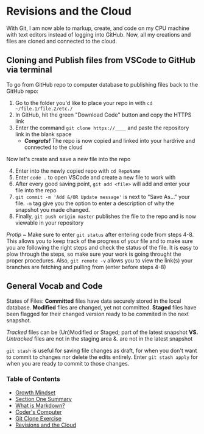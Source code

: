 # Revisions and the Cloud
With Git, I am now able to markup, create, and code on my CPU machine with text editors instead of logging into GitHub. Now, all my creations and files are cloned and connected to the cloud. 
## Cloning and Publish files from VSCode to GitHub via terminal
To go from GitHub repo to computer database to publishing files back to the GitHub repo:
1. Go to the folder you'd like to place your repo in with `cd ~/file.1/file.2/etc./`
2. In GitHub, hit the green "Download Code" button and copy the HTTPS link
3. Enter the command `git clone https://____` and paste the repository link in the blank space 
   - ***Congrats!*** The repo is now copied and linked into your hardrive and connected to the cloud

Now let's create and save a new file into the repo

4. Enter into the newly copied repo with `cd RepoName`
5. Enter `code .` to open VSCode and create a new file to work with
6. After every good saving point, `git add <file>` will add and enter your file into the repo
7. `git commit -m 'Add &/OR Update message'` is next to "Save As..." your file. `-m` tag give you the option to enter a description of why the snapshot you made changed.
8. Finally, `git push origin master` publishes the file to the repo and is now viewable in your repository

*Protip* ~ Make sure to enter `git status` after entering code from steps 4-8. This allows you to keep track of the progress of your file and to make sure you are following the right steps and check the status of the file. It is easy to plow through the steps, so make sure your work is going throught the proper procedures. Also, `git remote -v` allows you to view the link(s) your branches are fetching and pulling from (enter before steps 4-8)

## General Vocab and Code
States of Files:
**Committed** files have data securely stored in the local database. **Modified** files are changed, yet not committed. **Staged** files have been flagged for their changed version ready to be commited in the next snapshot.

*Tracked* files can be (Un)Modified or Staged; part of the latest snapshot **VS.** *Untracked* files are not in the staging area &. are not in the latest snapshot

`git stash` is useful for saving file changes as draft, for when you don't want to commit to changes nor delete the edits entirely. Enter `git stash apply` for when you are ready to commit to those changes.

### Table of Contents
- [Growth Mindset](/GrowthMindset.md)
- [Section One Summary](/SectionOne.md)
- [What is Markdown?](/LEARNING_MARKDOWN.md)
- [Coder's Computer](CODERS_COMPUTER.md)
- [Git Clone Exercise](GIT_CLONE.md)
- [Revisions and the Cloud](REVISIONS_AND_THE_CLOUD.md)
